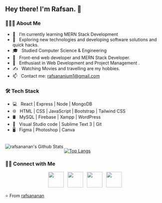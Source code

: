 <h2> Hey there! I'm Rafsan. 👋

<h3> 👨🏻‍💻 About Me </h3>

- 🔭 &nbsp; I’m currently learning MERN Stack Development
- 🤔 &nbsp; Exploring new technologies and developing software solutions and quick hacks.
- 🎓 &nbsp; Studied Computer Science & Engineering
- 💼 &nbsp; Front-end web developer and MERN Stack Developer.
- 🌱 &nbsp; Enthusiast in Web Development and Project Management .
- ✍️ &nbsp; Watching Movies and travelling are my hobbies.
- 📫 &nbsp; Contact me: rafsananjum1@gmail.com

<h3>🛠 Tech Stack</h3>

- 💻 &nbsp; React | Express | Node | MongoDB
- 🌐 &nbsp; HTML | CSS | JavaScript | Bootstrap | Tailwind CSS
- 🛢 &nbsp; MySQL | Firebase | Xampp | WordPress
- 🔧 &nbsp; Visual Studio code | Sublime Text 3 | Git
- 🖥 &nbsp; Figma | Photoshop | Canva

<br>

<img align="left" src="https://github-readme-stats.vercel.app/api?username=rafsananan&include_all_commits=true&count_private=true&show_icons=true&line_height=20&title_color=7A7ADB&icon_color=2234AE&text_color=D3D3D3&bg_color=0,000000,130F40" alt="rafsananan's Github Stats">

[![Top Langs](https://github-readme-stats.vercel.app/api/top-langs/?username=rafsananan&layout=compact&text_color=daf7dc&bg_color=151515)](https://github.com/rafsananan/github-readme-stats)

<h3> 🤝🏻 Connect with Me </h3>

<p align="center">
&nbsp; <a href="https://www.instagram.com/rafsan_anan/" target="_blank" rel="noopener noreferrer"><img src="https://img.icons8.com/plasticine/100/000000/instagram-new.png" width="50" /></a>  
&nbsp; <a href="https://www.linkedin.com/in/rafsananan/" target="_blank" rel="noopener noreferrer"><img src="https://img.icons8.com/plasticine/100/000000/linkedin.png" width="50" /></a>
&nbsp; <a href="https://twitter.com/RafsanAnan" target="_blank" rel="noopener noreferrer"><img src="https://img.icons8.com/plasticine/100/000000/twitter.png" width="50" /></a>  
&nbsp; <a href="mailto:rafsananjum1@gmail.com" target="_blank" rel="noopener noreferrer"><img src="https://img.icons8.com/plasticine/100/000000/gmail.png"  width="50" /></a>
</p>

⭐️ From [rafsananan](https://github.com/rafsananan)
